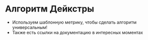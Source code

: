 # Алгоритм Дейкстры
* Используем шаблонную метрику, чтобы сделать алгоритм универсальным!
* Также есть ссылки на документацию в интересных моментах
